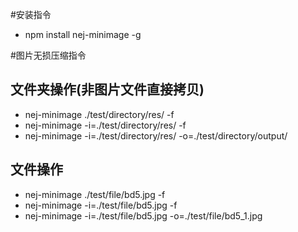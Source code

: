 #安装指令
* npm install nej-minimage -g

#图片无损压缩指令
## 文件夹操作(非图片文件直接拷贝)
* nej-minimage ./test/directory/res/ -f
* nej-minimage -i=./test/directory/res/ -f
* nej-minimage -i=./test/directory/res/ -o=./test/directory/output/

## 文件操作
* nej-minimage ./test/file/bd5.jpg -f
* nej-minimage -i=./test/file/bd5.jpg -f
* nej-minimage -i=./test/file/bd5.jpg -o=./test/file/bd5_1.jpg
